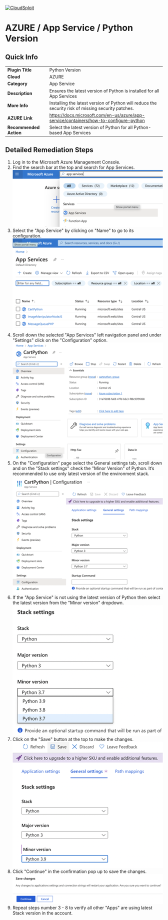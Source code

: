 [![CloudSploit](https://cloudsploit.com/img/logo-new-big-text-100.png "CloudSploit")](https://cloudsploit.com)

# AZURE / App Service / Python Version

## Quick Info

| | |
|-|-|
| **Plugin Title** | Python Version |
| **Cloud** | AZURE |
| **Category** | App Service |
| **Description** | Ensures the latest version of Python is installed for all App Services |
| **More Info** | Installing the latest version of Python will reduce the security risk of missing security patches. |
| **AZURE Link** | https://docs.microsoft.com/en-us/azure/app-service/containers/how-to-configure-python |
| **Recommended Action** | Select the latest version of Python for all Python-based App Services |

## Detailed Remediation Steps
1. Log in to the Microsoft Azure Management Console.
2. Find the search bar at the top and search for App Services. </br> <img src="/resources/azure/appservice/python-version/step2.png"/>
3. Select the "App Service" by clicking on "Name" to go to its configuration.</br> <img src="/resources/azure/appservice/python-version/step3.png"/>
4. Scroll down the selected "App Services" left navigation panel and under "Settings" click on the "Configuration" option.</br> <img src="/resources/azure/appservice/python-version/step4.png"/>
5. On the "Configuration" page select the General settings tab, scroll down and on the "Stack settings" check the "Minor Version" of Python. It’s recommended to use only latest version of the environment stack.</br> <img src="/resources/azure/appservice/python-version/step5.png"/>
6. If the "App Service" is not using the latest version of Python then select the latest version from the "Minor version" dropdown.</br> <img src="/resources/azure/appservice/python-version/step6.png"/>
7. Click on the "Save" button at the top to make the changes.</br> <img src="/resources/azure/appservice/python-version/step7.png"/>
8. Click "Continue" in the confirmation pop up to save the changes.</br> <img src="/resources/azure/appservice/python-version/step8.png"/>
9. Repeat steps number 3 - 8 to verify all other "Apps" are using latest Stack version in the account.</br>
